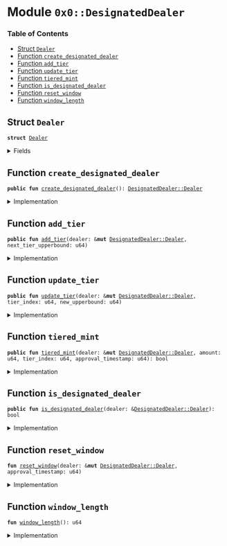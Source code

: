 
<a name="0x0_DesignatedDealer"></a>

# Module `0x0::DesignatedDealer`

### Table of Contents

-  [Struct `Dealer`](#0x0_DesignatedDealer_Dealer)
-  [Function `create_designated_dealer`](#0x0_DesignatedDealer_create_designated_dealer)
-  [Function `add_tier`](#0x0_DesignatedDealer_add_tier)
-  [Function `update_tier`](#0x0_DesignatedDealer_update_tier)
-  [Function `tiered_mint`](#0x0_DesignatedDealer_tiered_mint)
-  [Function `is_designated_dealer`](#0x0_DesignatedDealer_is_designated_dealer)
-  [Function `reset_window`](#0x0_DesignatedDealer_reset_window)
-  [Function `window_length`](#0x0_DesignatedDealer_window_length)



<a name="0x0_DesignatedDealer_Dealer"></a>

## Struct `Dealer`



<pre><code><b>struct</b> <a href="#0x0_DesignatedDealer_Dealer">Dealer</a>
</code></pre>



<details>
<summary>Fields</summary>


<dl>
<dt>

<code>window_start: u64</code>
</dt>
<dd>
 Time window start in microseconds
</dd>
<dt>

<code>window_inflow: u64</code>
</dt>
<dd>
 The minted inflow during this time window
</dd>
<dt>

<code>is_certified: bool</code>
</dt>
<dd>
 Association grants
</dd>
<dt>

<code>tiers: vector&lt;u64&gt;</code>
</dt>
<dd>
 0-indexed array of tier upperbounds
</dd>
</dl>


</details>

<a name="0x0_DesignatedDealer_create_designated_dealer"></a>

## Function `create_designated_dealer`



<pre><code><b>public</b> <b>fun</b> <a href="#0x0_DesignatedDealer_create_designated_dealer">create_designated_dealer</a>(): <a href="#0x0_DesignatedDealer_Dealer">DesignatedDealer::Dealer</a>
</code></pre>



<details>
<summary>Implementation</summary>


<pre><code><b>public</b> <b>fun</b> <a href="#0x0_DesignatedDealer_create_designated_dealer">create_designated_dealer</a>(
): <a href="#0x0_DesignatedDealer_Dealer">Dealer</a> {
    <a href="#0x0_DesignatedDealer_Dealer">Dealer</a> {
        window_start: <a href="LibraTimestamp.md#0x0_LibraTimestamp_now_microseconds">LibraTimestamp::now_microseconds</a>(),
        window_inflow: 0,
        is_certified: <b>true</b>,
        tiers: <a href="Vector.md#0x0_Vector_empty">Vector::empty</a>(),
    }
}
</code></pre>



</details>

<a name="0x0_DesignatedDealer_add_tier"></a>

## Function `add_tier`



<pre><code><b>public</b> <b>fun</b> <a href="#0x0_DesignatedDealer_add_tier">add_tier</a>(dealer: &<b>mut</b> <a href="#0x0_DesignatedDealer_Dealer">DesignatedDealer::Dealer</a>, next_tier_upperbound: u64)
</code></pre>



<details>
<summary>Implementation</summary>


<pre><code><b>public</b> <b>fun</b> <a href="#0x0_DesignatedDealer_add_tier">add_tier</a>(dealer: &<b>mut</b> <a href="#0x0_DesignatedDealer_Dealer">Dealer</a>, next_tier_upperbound: u64)
{
    <b>let</b> tiers = &<b>mut</b> dealer.tiers;
    <b>let</b> number_of_tiers: u64 = <a href="Vector.md#0x0_Vector_length">Vector::length</a>(tiers);
    // INVALID_TIER_ADDITION
    Txn::assert(number_of_tiers &lt;= 4, 3);
    <b>if</b> (number_of_tiers &gt; 1) {
        <b>let</b> prev_tier = *<a href="Vector.md#0x0_Vector_borrow">Vector::borrow</a>(tiers, number_of_tiers - 1);
        // INVALID_TIER_START
        Txn::assert(prev_tier &lt; next_tier_upperbound, 4);
    };
    <a href="Vector.md#0x0_Vector_push_back">Vector::push_back</a>(tiers, next_tier_upperbound);
}
</code></pre>



</details>

<a name="0x0_DesignatedDealer_update_tier"></a>

## Function `update_tier`



<pre><code><b>public</b> <b>fun</b> <a href="#0x0_DesignatedDealer_update_tier">update_tier</a>(dealer: &<b>mut</b> <a href="#0x0_DesignatedDealer_Dealer">DesignatedDealer::Dealer</a>, tier_index: u64, new_upperbound: u64)
</code></pre>



<details>
<summary>Implementation</summary>


<pre><code><b>public</b> <b>fun</b> <a href="#0x0_DesignatedDealer_update_tier">update_tier</a>(dealer: &<b>mut</b> <a href="#0x0_DesignatedDealer_Dealer">Dealer</a>, tier_index: u64, new_upperbound: u64)
{
    <b>let</b> tiers = &<b>mut</b> dealer.tiers;
    <b>let</b> number_of_tiers = <a href="Vector.md#0x0_Vector_length">Vector::length</a>(tiers);
    // INVALID_TIER_INDEX
    Txn::assert(tier_index &lt;= 4, 3);
    Txn::assert(tier_index &lt; number_of_tiers, 3);
    // Make sure that this new start for the tier is consistent
    // with the tier above it.
    <b>let</b> next_tier = tier_index + 1;
    <b>if</b> (next_tier &lt; number_of_tiers) {
        // INVALID_TIER_START
        Txn::assert(new_upperbound &lt; *<a href="Vector.md#0x0_Vector_borrow">Vector::borrow</a>(tiers, next_tier), 4);
    };
    <b>let</b> tier_mut = <a href="Vector.md#0x0_Vector_borrow_mut">Vector::borrow_mut</a>(tiers, tier_index);
    *tier_mut = new_upperbound;
}
</code></pre>



</details>

<a name="0x0_DesignatedDealer_tiered_mint"></a>

## Function `tiered_mint`



<pre><code><b>public</b> <b>fun</b> <a href="#0x0_DesignatedDealer_tiered_mint">tiered_mint</a>(dealer: &<b>mut</b> <a href="#0x0_DesignatedDealer_Dealer">DesignatedDealer::Dealer</a>, amount: u64, tier_index: u64, approval_timestamp: u64): bool
</code></pre>



<details>
<summary>Implementation</summary>


<pre><code><b>public</b> <b>fun</b> <a href="#0x0_DesignatedDealer_tiered_mint">tiered_mint</a>(dealer: &<b>mut</b> <a href="#0x0_DesignatedDealer_Dealer">Dealer</a>, amount: u64, tier_index: u64, approval_timestamp: u64): bool {
    // INVALID_PRE_APPROVAL_TIME
    Txn::assert(approval_timestamp &lt;= <a href="LibraTimestamp.md#0x0_LibraTimestamp_now_microseconds">LibraTimestamp::now_microseconds</a>(), 300);
    <a href="#0x0_DesignatedDealer_reset_window">reset_window</a>(dealer, approval_timestamp);
    <b>let</b> cur_inflow = *&dealer.window_inflow;
    <b>let</b> tiers = &<b>mut</b> dealer.tiers;
    // If the tier_index is one past the bounded tiers, minting is unbounded
    <b>let</b> number_of_tiers = <a href="Vector.md#0x0_Vector_length">Vector::length</a>(tiers);
    <b>let</b> tier_check = &<b>mut</b> <b>false</b>;
    <b>if</b> (tier_index == number_of_tiers) {
        *tier_check = <b>true</b>;
    } <b>else</b> {
        <b>let</b> tier_upperbound: u64 = *<a href="Vector.md#0x0_Vector_borrow">Vector::borrow</a>(tiers, tier_index);
        *tier_check = (cur_inflow + amount &lt;= tier_upperbound);
    };
    <b>if</b> (*tier_check) {
        dealer.window_inflow = cur_inflow + amount;
    };
    *tier_check
}
</code></pre>



</details>

<a name="0x0_DesignatedDealer_is_designated_dealer"></a>

## Function `is_designated_dealer`



<pre><code><b>public</b> <b>fun</b> <a href="#0x0_DesignatedDealer_is_designated_dealer">is_designated_dealer</a>(dealer: &<a href="#0x0_DesignatedDealer_Dealer">DesignatedDealer::Dealer</a>): bool
</code></pre>



<details>
<summary>Implementation</summary>


<pre><code><b>public</b> <b>fun</b> <a href="#0x0_DesignatedDealer_is_designated_dealer">is_designated_dealer</a>(dealer: &<a href="#0x0_DesignatedDealer_Dealer">Dealer</a>): bool
{
    *&dealer.is_certified
}
</code></pre>



</details>

<a name="0x0_DesignatedDealer_reset_window"></a>

## Function `reset_window`



<pre><code><b>fun</b> <a href="#0x0_DesignatedDealer_reset_window">reset_window</a>(dealer: &<b>mut</b> <a href="#0x0_DesignatedDealer_Dealer">DesignatedDealer::Dealer</a>, approval_timestamp: u64)
</code></pre>



<details>
<summary>Implementation</summary>


<pre><code><b>fun</b> <a href="#0x0_DesignatedDealer_reset_window">reset_window</a>(dealer: &<b>mut</b> <a href="#0x0_DesignatedDealer_Dealer">Dealer</a>, approval_timestamp: u64) {
    <b>if</b> (approval_timestamp &gt; dealer.window_start + <a href="#0x0_DesignatedDealer_window_length">window_length</a>()) {
        dealer.window_start = approval_timestamp;
        dealer.window_inflow = 0;
    }
}
</code></pre>



</details>

<a name="0x0_DesignatedDealer_window_length"></a>

## Function `window_length`



<pre><code><b>fun</b> <a href="#0x0_DesignatedDealer_window_length">window_length</a>(): u64
</code></pre>



<details>
<summary>Implementation</summary>


<pre><code><b>fun</b> <a href="#0x0_DesignatedDealer_window_length">window_length</a>(): u64 {
    // number of microseconds in a day
    86400000000
}
</code></pre>



</details>

